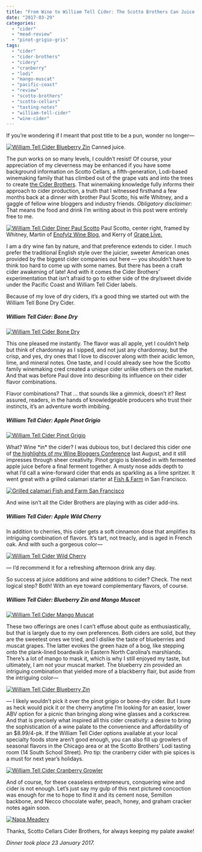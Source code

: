 ```yaml
---
title: "From Wine to William Tell Cider: The Scotto Brothers Can Juice!"
date: "2017-03-29"
categories:
  - "cider"
  - "mead-review"
  - "pinot-grigio-gris"
tags:
  - "cider"
  - "cider-brothers"
  - "cidery"
  - "cranberry"
  - "lodi"
  - "mango-muscat"
  - "pacific-coast"
  - "review"
  - "scotto-brothers"
  - "scotto-cellars"
  - "tasting-notes"
  - "william-tell-cider"
  - "wine-cider"
---
```


If you’re wondering if I meant that post title to be a pun, wonder no longer—




<div class="caption">

[![William Tell Cider Blueberry Zin](http://s3.amazonaws.com/thegourmez-wpmedia/2017/03/Scotto-Ciders-08-353x500.jpg)](http://s3.amazonaws.com/thegourmez-wpmedia/2017/03/Scotto-Ciders-08.jpg) Canned juice.</div>


The pun works on so many levels, I couldn’t resist! Of course, your appreciation of my cleverness may be enhanced if you have some background information on Scotto Cellars, a fifth-generation, Lodi-based winemaking family that has climbed out of the grape vats and into the trees to create [the Cider Brothers](http://www.ciderbrothers.com/). That winemaking knowledge fully informs their approach to cider production, a truth that I witnessed firsthand a few months back at a dinner with brother Paul Scotto, his wife Whitney, and a gaggle of fellow wine bloggers and industry friends. _Obligatory disclaimer:_ That means the food and drink I’m writing about in this post were entirely free to me.




<div class="caption">

[![William Tell Cider Diner Paul Scotto](http://s3.amazonaws.com/thegourmez-wpmedia/2017/03/Scotto-Ciders-11-500x334.jpg)](http://s3.amazonaws.com/thegourmez-wpmedia/2017/03/Scotto-Ciders-11.jpg) Paul Scotto, center right, framed by Whitney, Martin of [Enofylz Wine Blog](http://enofylzwineblog.com/), and Kerry of [Grape Live.](http://www.grapelive.com/)</div>


I am a dry wine fan by nature, and that preference extends to cider. I much prefer the traditional English style over the juicier, sweeter American ones provided by the biggest cider companies out here — you shouldn’t have to think too hard to come up with some names. But there has been a craft cider awakening of late! And with it comes the Cider Brothers’ experimentation that isn’t afraid to go to either side of the dry/sweet divide under the Pacific Coast and William Tell Cider labels.

Because of my love of dry ciders, it’s a good thing we started out with the William Tell Bone Dry Cider.

##### William Tell Cider: Bone Dry

[![William Tell Cider Bone Dry](http://s3.amazonaws.com/thegourmez-wpmedia/2017/03/Scotto-Ciders-01-334x500.jpg)](http://s3.amazonaws.com/thegourmez-wpmedia/2017/03/Scotto-Ciders-01.jpg)

This one pleased me instantly. The flavor was all apple, yet I couldn’t help but think of chardonnay as I sipped, and not just any chardonnay, but the crisp, and yes, dry ones that I love to discover along with their acidic lemon, lime, and mineral notes. One taste, and I could already see how the Scotto family winemaking cred created a unique cider unlike others on the market. And that was before Paul dove into describing its influence on their cider flavor combinations.

Flavor combinations? That … that sounds like a gimmick, doesn’t it? Rest assured, readers, in the hands of knowledgeable producers who trust their instincts, it’s an adventure worth imbibing.

##### William Tell Cider: Apple Pinot Grigio

[![William Tell Cider Pinot Grigio](http://s3.amazonaws.com/thegourmez-wpmedia/2017/03/Scotto-Ciders-03-334x500.jpg)](http://s3.amazonaws.com/thegourmez-wpmedia/2017/03/Scotto-Ciders-03.jpg)

What? Wine \*in\* the cider? I was dubious too, but I declared this cider one of [the highlights of my Wine Bloggers Conference](http://thegourmez.com/2016/09/02/most-memorable-wines-from-the-2016-wine-bloggers-conference-part-1/) last August, and it still impresses through sheer creativity. Pinot grigio is blended in with fermented apple juice before a final ferment together. A musty nose adds depth to what I’d call a wine-forward cider that ends as sparkling as a lime spritzer. It went great with a grilled calamari starter at [Fish & Farm](http://www.fishandfarmsf.com/) in San Francisco.

[![Grilled calamari Fish and Farm San Francisco](http://s3.amazonaws.com/thegourmez-wpmedia/2017/03/Scotto-Ciders-10-500x458.jpg)](http://s3.amazonaws.com/thegourmez-wpmedia/2017/03/Scotto-Ciders-10.jpg)

And wine isn’t all the Cider Brothers are playing with as cider add-ins.

##### William Tell Cider: Apple Wild Cherry

In addition to cherries, this cider gets a soft cinnamon dose that amplifies its intriguing combination of flavors. It’s tart, not treacly, and is aged in French oak. And with such a gorgeous color—

[![William Tell Cider Wild Cherry](http://s3.amazonaws.com/thegourmez-wpmedia/2017/03/Scotto-Ciders-07-301x500.jpg)](http://s3.amazonaws.com/thegourmez-wpmedia/2017/03/Scotto-Ciders-07.jpg)

— I’d recommend it for a refreshing afternoon drink any day.

So success at juice additions and wine additions to cider? Check. The next logical step? Both! With an eye toward complementary flavors, of course.

##### William Tell Cider: Blueberry Zin and Mango Muscat

[![William Tell Cider Mango Muscat](http://s3.amazonaws.com/thegourmez-wpmedia/2017/03/Scotto-Ciders-19-375x500.jpg)](http://s3.amazonaws.com/thegourmez-wpmedia/2017/03/Scotto-Ciders-19.jpg)

These two offerings are ones I can’t effuse about _quite_ as enthusiastically, but that is largely due to my own preferences. Both ciders are solid, but they are the sweetest ones we tried, and I dislike the taste of blueberries and muscat grapes. The latter evokes the green haze of a bog, like stepping onto the plank-lined boardwalk in Eastern North Carolina’s marshlands. There’s a lot of mango to mask it, which is why I still enjoyed my taste, but ultimately, I am not your muscat market. The blueberry zin provided an intriguing combination that yielded more of a blackberry flair, but aside from the intriguing color—

[![William Tell Cider Blueberry Zin](http://s3.amazonaws.com/thegourmez-wpmedia/2017/03/Scotto-Ciders-09-334x500.jpg)](http://s3.amazonaws.com/thegourmez-wpmedia/2017/03/Scotto-Ciders-09.jpg)

— I likely wouldn’t pick it over the pinot grigio or bone-dry cider. But I sure as heck would pick it or the cherry anytime I’m looking for an easier, lower ABV option for a picnic than bringing along wine glasses and a corkscrew. And that is precisely what inspired all this cider creativity: a desire to bring the sophistication of a wine palate to the convenience and affordability of an $8.99/4-pk. If the William Tell Cider options available at your local specialty foods store aren’t good enough, you can also fill up growlers of seasonal flavors in the Chicago area or at the Scotto Brothers’ Lodi tasting room (14 South School Street). Pro tip: the cranberry cider with pie spices is a must for next year’s holidays.

[![William Tell Cider Cranberry Growler](http://s3.amazonaws.com/thegourmez-wpmedia/2017/03/Scotto-Ciders-12-373x500.jpg)](http://s3.amazonaws.com/thegourmez-wpmedia/2017/03/Scotto-Ciders-12.jpg)

And of course, for these ceaseless entrepreneurs, conquering wine and cider is not enough. Let’s just say my gulp of this next pictured concoction was enough for me to hope to find it and its cement nose, Semillon backbone, and Necco chocolate wafer, peach, honey, and graham cracker notes again soon.

[![Napa Meadery](http://s3.amazonaws.com/thegourmez-wpmedia/2017/03/Scotto-Ciders-20-500x334.jpg)](http://s3.amazonaws.com/thegourmez-wpmedia/2017/03/Scotto-Ciders-20.jpg)

Thanks, Scotto Cellars Cider Brothers, for always keeping my palate awake!

_Dinner took place 23 January 2017._
